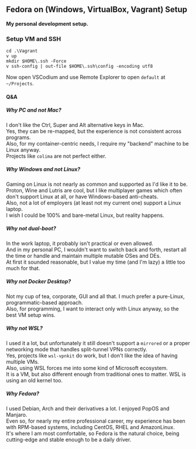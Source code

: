 ## Fedora on (Windows, VirtualBox, Vagrant) Setup
**My personal development setup.**


### Setup VM and SSH
```
cd .\Vagrant
v up
mkdir $HOME\.ssh -Force
v ssh-config | out-file $HOME\.ssh\config -encoding utf8
```
Now open VSCodium and use Remote Explorer to open `default` at `~/Projects`.





#### Q&A
##### Why PC and not Mac?  
I don't like the Ctrl, Super and Alt alternative keys in Mac.  
Yes, they can be re-mapped, but the experience is not consistent across programs.  
Also, for my container-centric needs, I require my "backend" machine to be Linux anyway.  
Projects like `colima` are not perfect either.

##### Why Windows and not Linux?  
Gaming on Linux is not nearly as common and supported as I'd like it to be.  
Proton, Wine and Lutris are cool, but I like multiplayer games which often don't support Linux at all, or have Windows-based anti-cheats.  
Also, not a lot of employers (at least not my current one) support a Linux laptop.  
I wish I could be 100% and bare-metal Linux, but reality happens.

##### Why not dual-boot?  
In the work laptop, it probably isn't practical or even allowed.  
And in my personal PC, I wouldn't want to switch back and forth, restart all the time or handle and maintain multiple mutable OSes and DEs.  
At first it sounded reasonable, but I value my time (and I'm lazy) a little too much for that.

##### Why not Docker Desktop?  
Not my cup of tea, corporate, GUI and all that. I much prefer a pure-Linux, programmatic-based approach.  
Also, for programming, I want to interact only with Linux anyway, so the best VM setup wins.

##### Why not WSL?  
I used it a lot, but unfortunately it still doesn't support a `mirrored` or a proper networking mode that handles split-tunnel VPNs correctly.  
Yes, projects like `wsl-vpnkit` do work, but I don't like the idea of having multiple VMs.  
Also, using WSL forces me into some kind of Microsoft ecosystem.  
It is a VM, but also different enough from traditional ones to matter. WSL is using an old kernel too.

##### Why Fedora?  
I used Debian, Arch and their derivatives a lot. I enjoyed PopOS and Manjaro.  
Even so, for nearly my entire professional career, my experience has been with RPM-based systems, including CentOS, RHEL and AmazonLinux.  
It's where I am most comfortable, so Fedora is the natural choice, being cutting-edge and stable enough to be a daily driver.
